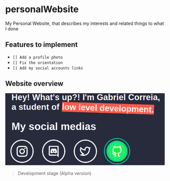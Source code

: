 # personalWebsite

My Personal Website, that describes my interests and related things to what I done

## Features to implement

* `[] Add a profile photo`
* `[] Fix the orientation`
* `[] Add my social accounts links`

## Website overview

![Image](assets/overview.png)

> Development stage (Alpha version)
